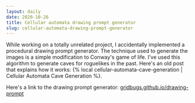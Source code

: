 ```yaml
---
layout: daily
date: 2020-10-26
title: Cellular automata drawing prompt generator
slug: cellular-automata-drawing-prompt-generator
---
```


While working on a totally unrelated project, I accidentally implemented a procedural
drawing prompt generator. The technique used to generate the images is a simple modification
to Conway's game of life. I've used this algorithm to generate caves for roguelikes in the
past. Here's an old post that explains how it works: {% local cellular-automata-cave-generation | Cellular Automata Cave Generation %}.

Here's a link to the drawing prompt generator: [gridbugs.github.io/drawing-prompt](https://gridbugs.github.io/drawing-prompt/)
